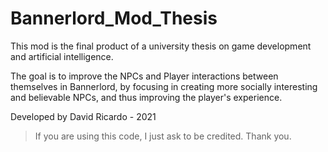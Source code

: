 # Bannerlord_Mod_Thesis

This mod is the final product of a university thesis on game development and artificial intelligence.

The goal is to improve the NPCs and Player interactions between themselves in Bannerlord, by focusing in creating more socially interesting and believable NPCs, and thus improving the player's experience.

Developed by David Ricardo - 2021


> If you are using this code, I just ask to be credited.
> Thank you.
